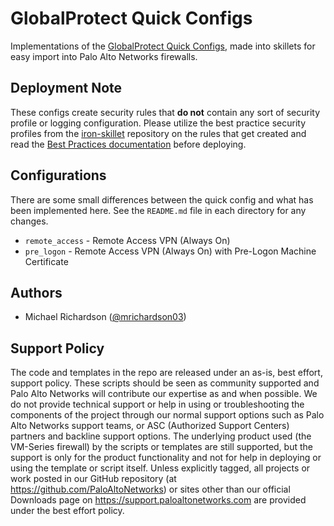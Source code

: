 # GlobalProtect Quick Configs

Implementations of the 
[GlobalProtect Quick Configs](https://docs.paloaltonetworks.com/globalprotect/9-0/globalprotect-admin/globalprotect-quick-configs.html), made into skillets for easy import into Palo Alto Networks firewalls.

## Deployment Note

These configs create security rules that **do not** contain any sort of security profile or logging configuration.
Please utilize the best practice security profiles from the
[iron-skillet](https://github.com/PaloAltoNetworks/iron-skillet) repository on the rules that get created and read the
[Best Practices documentation](https://docs.paloaltonetworks.com/best-practices) before deploying.

## Configurations

There are some small differences between the quick config and what has been implemented here.  See the `README.md` file
in each directory for any changes.

* `remote_access` - Remote Access VPN (Always On)
* `pre_logon` - Remote Access VPN (Always On) with Pre-Logon Machine Certificate

## Authors

* Michael Richardson ([@mrichardson03](https://github.com/mrichardson03/))

## Support Policy

The code and templates in the repo are released under an as-is, best effort,
support policy. These scripts should be seen as community supported and
Palo Alto Networks will contribute our expertise as and when possible.
We do not provide technical support or help in using or troubleshooting the
components of the project through our normal support options such as
Palo Alto Networks support teams, or ASC (Authorized Support Centers)
partners and backline support options. The underlying product used
(the VM-Series firewall) by the scripts or templates are still supported,
but the support is only for the product functionality and not for help in
deploying or using the template or script itself. Unless explicitly tagged,
all projects or work posted in our GitHub repository
(at https://github.com/PaloAltoNetworks) or sites other than our official
Downloads page on https://support.paloaltonetworks.com are provided under
the best effort policy.